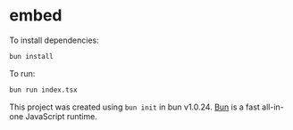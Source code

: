 # embed

To install dependencies:

```bash
bun install
```

To run:

```bash
bun run index.tsx
```

This project was created using `bun init` in bun v1.0.24. [Bun](https://bun.sh) is a fast all-in-one JavaScript runtime.
